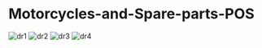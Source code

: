 # Motorcycles-and-Spare-parts-POS
![dr1](https://user-images.githubusercontent.com/115998509/236706037-bfdb6f68-b7ce-40c0-97a7-25f1a0239db7.jpg)
![dr2](https://user-images.githubusercontent.com/115998509/236706039-005dd5e0-a75b-4998-bc96-9008dd80d5a7.jpg)
![dr3](https://user-images.githubusercontent.com/115998509/236706040-02da01e6-905a-465a-90a7-53cbfa1eb1cf.jpg)
![dr4](https://user-images.githubusercontent.com/115998509/236706042-058676a8-484a-494f-9731-4b515274af43.jpg)

